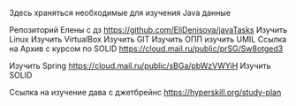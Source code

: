 Здесь храняться необходимые для изучения Java данные

Репозиторий Елены с дз https://github.com/EliDenisova/javaTasks
Изучить Linux
Изучить VirtualBox
Изучить GIT
Изучить ОПП
изучить UMIL
Ссылка на Архив с курсом по SOLID https://cloud.mail.ru/public/prSG/Sw8otged3

Изучить Spring https://cloud.mail.ru/public/sBGa/pbWzVWYiH
Изучить SOLID

Ссылка на изучение дава с джетбрейнс https://hyperskill.org/study-plan
